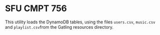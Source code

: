 # SFU CMPT 756

This utility loads the DynamoDB tables, using the files `users.csv`,
`music.csv` and `playlist.csv`from the Gatling resources directory.

